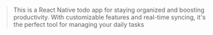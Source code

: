  > This is a React Native todo app for staying organized and boosting productivity. With customizable features and real-time syncing, it's the perfect tool for managing your daily tasks 
